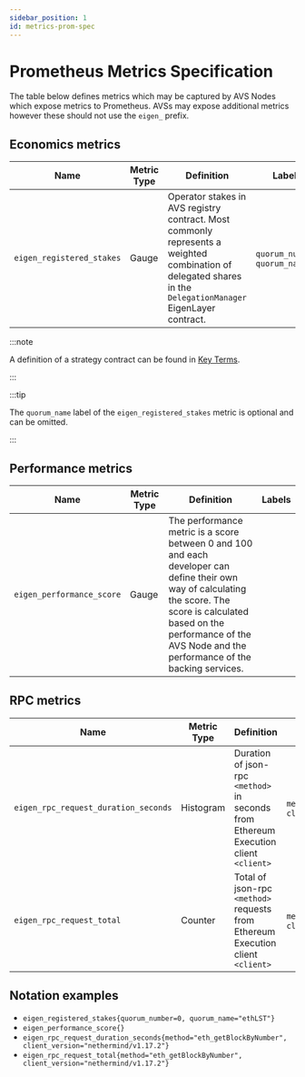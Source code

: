 ```yaml
---
sidebar_position: 1
id: metrics-prom-spec
---
```


# Prometheus Metrics Specification

The table below defines metrics which may be captured by AVS Nodes which expose metrics to Prometheus. AVSs may expose additional metrics however these should not use the `eigen_` prefix. 

## Economics metrics

| Name | Metric Type | Definition | Labels |
|---|---|---|---|
| `eigen_registered_stakes` | Gauge | Operator stakes in AVS registry contract. Most commonly represents a weighted combination of delegated shares in the `DelegationManager` EigenLayer contract. | `quorum_number`, `quorum_name` |
<!-- This is commented for M2 testnet. It will be uncommented for mainnet -->
<!-- | `eigen_fees_earned_total` | Counter | The amount of fees earned in `<unit>` of underlying `<token>` in the `<strategy>` contract. This metric **SHOULD** be omitted while fees are yet to be implemented. | `token`, `unit`, `strategy` |
| `eigen_slashing_status` | Gauge | Slashing status. The value **MUST** be 1 if the operator running `avs` has been slashed. This metric **SHOULD** not be implemented if there is no slashing in the target network (like in the upcoming testnet launch). | `avs` | -->


:::note

A definition of a strategy contract can be found in [Key Terms](../../../overview/key-terms.md).

:::

:::tip

The `quorum_name` label of the `eigen_registered_stakes` metric is optional and can be omitted.

:::

## Performance metrics

| Name | Metric Type | Definition | Labels |
|---|---|---|---|
| `eigen_performance_score` | Gauge | The performance metric is a score between 0 and 100 and each developer can define their own way of calculating the score. The score is calculated based on the performance of the AVS Node and the performance of the backing  services. |  |

## RPC metrics

| Name | Metric Type | Definition | Labels |
|---|---|---|---| 
| `eigen_rpc_request_duration_seconds` | Histogram | Duration of json-rpc `<method>` in seconds from Ethereum Execution client `<client>` | `method`, `client_version` |
| `eigen_rpc_request_total` | Counter | Total of json-rpc `<method>` requests from Ethereum Execution client `<client>` | `method`, `client_version` |

## Notation examples

* `eigen_registered_stakes{quorum_number=0, quorum_name="ethLST"}`
* `eigen_performance_score{}`
* `eigen_rpc_request_duration_seconds{method="eth_getBlockByNumber", client_version="nethermind/v1.17.2"}`
* `eigen_rpc_request_total{method="eth_getBlockByNumber", client_version="nethermind/v1.17.2"}` 